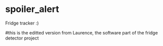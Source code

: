 # spoiler_alert
Fridge tracker :)

#this is the editted version from Laurence, the software part of the fridge detector project
